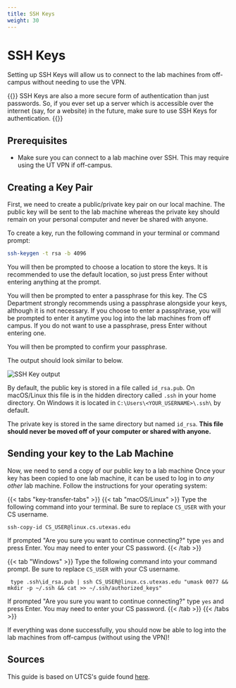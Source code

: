 ```yaml
---
title: SSH Keys
weight: 30
---
```


# SSH Keys

Setting up SSH Keys will allow us to connect to the lab machines
from off-campus without needing to use the VPN.

{{<hint>}}
SSH Keys are also a more secure form of authentication than just
passwords. So, if you ever set up a server which is accessible over
the internet (say, for a website) in the future, make sure to use
SSH Keys for authentication.
{{</hint>}}

## Prerequisites

* Make sure you can connect to a lab machine over SSH. This
  may require using the UT VPN if off-campus.

## Creating a Key Pair

First, we need to create a public/private key pair on our local
machine. The public key will be sent to the lab machine whereas the
private key should remain on your personal computer and never be
shared with anyone.

To create a key, run the following command in your terminal
or command prompt:

```bash
ssh-keygen -t rsa -b 4096
```

You will then be prompted to choose a location to store the
keys. It is recommended to use the default location, so just
press Enter without entering anything at the prompt.

You will then be prompted to enter a passphrase for this key.
The CS Department strongly recommends using a passphrase
alongside your keys, although it is not necessary. If you
choose to enter a passphrase, you will be prompted to enter it
anytime you log into the lab machines from off campus. If you
do not want to use a passphrase, press Enter without entering
one.

You will then be prompted to confirm your passphrase.

The output should look similar to below.

![SSH Key output](Images/SSHKey.png)

By default, the public key is stored in a file called `id_rsa.pub`.
On macOS/Linux this file is in the hidden directory called `.ssh` in
your home directory. On Windows it is located in
`C:\Users\<YOUR_USERNAME>\.ssh\` by default.

The private key is stored in the same directory but named `id_rsa`.
**This file should never be moved off of your computer or
shared with anyone.**

## Sending your key to the Lab Machine

Now, we need to send a copy of our public key to a lab machine
Once your key has been copied to one lab machine, it can be used to log in to _any other_ lab machine.
Follow the instructions for your operating system:

{{< tabs "key-transfer-tabs" >}}
{{< tab "macOS/Linux" >}}
Type the following command into your terminal. Be sure to replace
`CS_USER` with your CS username.
```
ssh-copy-id CS_USER@linux.cs.utexas.edu
```
If prompted "Are you sure you want to continue connecting?" type
`yes` and press Enter. You may need to enter your CS password.
{{< /tab >}}

{{< tab "Windows" >}} 
Type the following command into your command prompt. Be sure to
replace `CS_USER` with your CS username.
```
 type .ssh\id_rsa.pub | ssh CS_USER@linux.cs.utexas.edu "umask 0077 && mkdir -p ~/.ssh && cat >> ~/.ssh/authorized_keys"
```
If prompted "Are you sure you want to continue connecting?" type
`yes` and press Enter. You may need to enter your CS password.
{{< /tab >}}
{{< /tabs >}}

If everything was done successfully, you should now be able to log
into the lab machines from off-campus (without using the VPN)!

## Sources

This guide is based on UTCS's guide found [here](https://www.cs.utexas.edu/ssh-keys).
